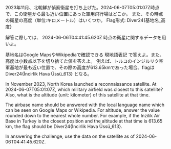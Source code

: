 2023年11月、北朝鮮が偵察衛星を打ち上げた。2024-06-07T05:01:07Z時点で、この衛星から最も近い位置にあった軍用飛行場はどこか。
また、その時点の衛星の高度（単位:キロメートル）はいくつか。
Flag形式: Diver24{基地名_高度}

解答に際しては、 2024-06-06T04:41:45.620Z 時点の衛星に関するデータを用いよ。

基地名はGoogle MapsやWikipediaで確認できる 現地語表記 で答えよ。また、高度は小数点以下を切り捨てた値を答えよ。
例えば、トルコのインジルリク空軍基地が最も近い位置で、その際の高度が613.65kmであった場合、flagは Diver24{İncirlik Hava Üssü_613} となる。

In November 2023, North Korea launched a reconnaissance satellite. At 2024-06-07T05:01:07Z, which military airfield was closest to this satellite?
Also, what is the altitude (unit: kilometer) of this satellite at that time.

The airbase name should be answered with the local language name which can be seen on Google Maps or Wikipedia. For altitude, answer the value rounded down to the nearest whole number.
For example, if the Inzilik Air Base in Turkey is the closest position and the altitude at that time is 613.65 km, the flag should be Diver24{İncirlik Hava Üssü_613}.

In answering the challenge, use the data on the satellite as of 2024-06-06T04:41:45.620Z.
